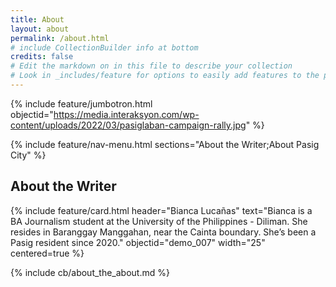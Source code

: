 ```yaml
---
title: About
layout: about
permalink: /about.html
# include CollectionBuilder info at bottom
credits: false
# Edit the markdown on in this file to describe your collection
# Look in _includes/feature for options to easily add features to the page
---
```


{% include feature/jumbotron.html objectid="https://media.interaksyon.com/wp-content/uploads/2022/03/pasiglaban-campaign-rally.jpg" %}

{% include feature/nav-menu.html sections="About the Writer;About Pasig City" %}

## About the Writer

{% include feature/card.html header="Bianca Lucañas" text="Bianca is a BA Journalism student at the University of the Philippines - Diliman. She resides in Baranggay Manggahan, near the Cainta boundary. She’s been a Pasig resident since 2020." objectid="demo_007" width="25" centered=true %}



{% include cb/about_the_about.md %} 
